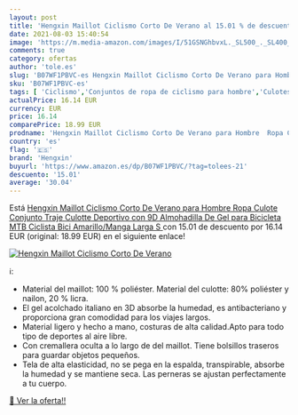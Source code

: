 ```yaml
---
layout: post
title: 'Hengxin Maillot Ciclismo Corto De Verano al 15.01 % de descuento'
date: 2021-08-03 15:40:54
image: 'https://m.media-amazon.com/images/I/51GSNGhbvxL._SL500_._SL400_.jpg'
comments: true
category: ofertas
author: 'tole.es'
slug: 'B07WF1PBVC-es Hengxin Maillot Ciclismo Corto De Verano para Hombre Ropa...'
sku: 'B07WF1PBVC-es'
tags: [ 'Ciclismo','Conjuntos de ropa de ciclismo para hombre','Culotes de ciclismo para hombre','Deportes y aire libre','Partes de abajo de ciclismo para hombre','Ropa de ciclismo','Ropa de ciclismo para hombre','Ropa y equipo para deportes','bicicleta','hengxin', ]
actualPrice: 16.14 EUR
currency: EUR
price: 16.14
comparePrice: 18.99 EUR
prodname: 'Hengxin Maillot Ciclismo Corto De Verano para Hombre  Ropa Culote Conjunto Traje Culotte Deportivo con 9D Almohadilla De Gel para Bicicleta MTB Ciclista Bici  Amarillo/Manga Larga  S '
country: 'es'
flag: '🇪🇸'
brand: 'Hengxin'
buyurl: 'https://www.amazon.es/dp/B07WF1PBVC/?tag=tolees-21'
descuento: '15.01'
average: '30.04'
---
```


Está [Hengxin Maillot Ciclismo Corto De Verano para Hombre  Ropa Culote Conjunto Traje Culotte Deportivo con 9D Almohadilla De Gel para Bicicleta MTB Ciclista Bici  Amarillo/Manga Larga  S ](https://www.amazon.es/dp/B07WF1PBVC/?tag=tolees-21) con 15.01 de descuento por 16.14 EUR (original: 18.99 EUR) en el siguiente enlace!

[![Hengxin Maillot Ciclismo Corto De Verano](https://m.media-amazon.com/images/I/51GSNGhbvxL._SL500_._SL400_.jpg)](https://www.amazon.es/dp/B07WF1PBVC/?tag=tolees-21)

ℹ️:

- Material del maillot: 100 % poliéster. Material del culotte: 80% poliéster y nailon, 20 % licra.
- El gel acolchado italiano en 3D absorbe la humedad, es antibacteriano y proporciona gran comodidad para los viajes largos.
- Material ligero y hecho a mano, costuras de alta calidad.Apto para todo tipo de deportes al aire libre.
- Con cremallera oculta a lo largo de del maillot. Tiene bolsillos traseros para guardar objetos pequeños.
- Tela de alta elasticidad, no se pega en la espalda, transpirable, absorbe la humedad y se mantiene seca. Las perneras se ajustan perfectamente a tu cuerpo.

[🛒 Ver la oferta!!](https://www.amazon.es/dp/B07WF1PBVC/?tag=tolees-21)
